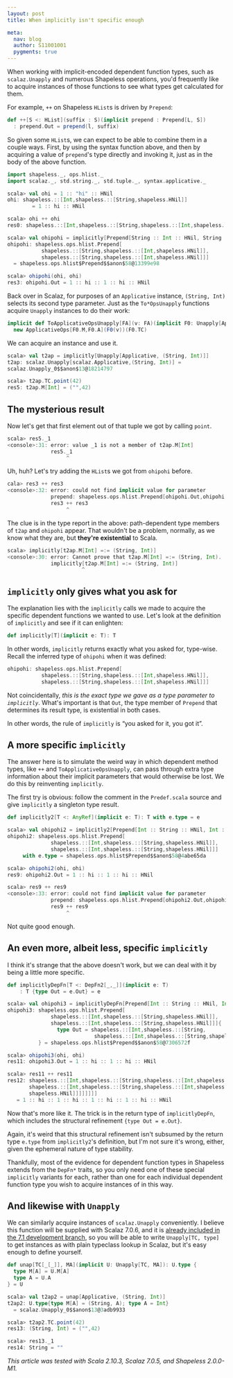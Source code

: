 ```yaml
---
layout: post
title: When implicitly isn't specific enough

meta:
  nav: blog
  author: S11001001
  pygments: true
---
```


When working with implicit-encoded dependent function types, such as
`scalaz.Unapply` and numerous Shapeless operations, you'd frequently
like to acquire instances of those functions to see what types get
calculated for them.

For example, `++` on Shapeless `HList`s is driven by `Prepend`:

```scala
def ++[S <: HList](suffix : S)(implicit prepend : Prepend[L, S])
  : prepend.Out = prepend(l, suffix)
```

So given some `HList`s, we can expect to be able to combine them in a
couple ways.  First, by using the syntax function above, and then by
acquiring a value of `prepend`'s type directly and invoking it, just
as in the body of the above function.

```scala
import shapeless._, ops.hlist._
import scalaz._, std.string._, std.tuple._, syntax.applicative._

scala> val ohi = 1 :: "hi" :: HNil
ohi: shapeless.::[Int,shapeless.::[String,shapeless.HNil]]
        = 1 :: hi :: HNil

scala> ohi ++ ohi
res0: shapeless.::[Int,shapeless.::[String,shapeless.::[Int,shapeless.::[String,shapeless.HNil]]]] = 1 :: hi :: 1 :: hi :: HNil

scala> val ohipohi = implicitly[Prepend[String :: Int :: HNil, String :: Int :: HNil]]
ohipohi: shapeless.ops.hlist.Prepend[
           shapeless.::[String,shapeless.::[Int,shapeless.HNil]],
           shapeless.::[String,shapeless.::[Int,shapeless.HNil]]]
  = shapeless.ops.hlist$Prepend$$anon$58@13399e98

scala> ohipohi(ohi, ohi)
res3: ohipohi.Out = 1 :: hi :: 1 :: hi :: HNil
```

Back over in Scalaz, for purposes of an `Applicative` instance,
`(String, Int)` selects its second type parameter.  Just as the
`To*OpsUnapply` functions acquire `Unapply` instances to do their
work:

```scala
implicit def ToApplicativeOpsUnapply[FA](v: FA)(implicit F0: Unapply[Applicative, FA]) =
  new ApplicativeOps[F0.M,F0.A](F0(v))(F0.TC)
```

We can acquire an instance and use it.

```scala
scala> val t2ap = implicitly[Unapply[Applicative, (String, Int)]]
t2ap: scalaz.Unapply[scalaz.Applicative,(String, Int)] =
scalaz.Unapply_0$$anon$13@18214797

scala> t2ap.TC.point(42)
res5: t2ap.M[Int] = ("",42)
```

The mysterious result
---------------------

Now let's get that first element out of that tuple we got by calling
`point`.

```scala
scala> res5._1
<console>:31: error: value _1 is not a member of t2ap.M[Int]
              res5._1
                   ^
```

Uh, huh?  Let's try adding the `HList`s we got from `ohipohi` before.

```scala
cala> res3 ++ res3
<console>:32: error: could not find implicit value for parameter
              prepend: shapeless.ops.hlist.Prepend[ohipohi.Out,ohipohi.Out]
              res3 ++ res3
                   ^
```

The clue is in the type report in the above: path-dependent type
members of `t2ap` and `ohipohi` appear.  That wouldn't be a problem,
normally, as we know what they are, but **they're existential** to
Scala.

```scala
scala> implicitly[t2ap.M[Int] =:= (String, Int)]
<console>:30: error: Cannot prove that t2ap.M[Int] =:= (String, Int).
              implicitly[t2ap.M[Int] =:= (String, Int)]
                        ^
```

`implicitly` only gives what you ask for
----------------------------------------

The explanation lies with the `implicitly` calls we made to acquire
the specific dependent functions we wanted to use.  Let's look at the
definition of `implicitly` and see if it can enlighten:

```scala
def implicitly[T](implicit e: T): T
```

In other words, `implicitly` returns exactly what you asked for,
type-wise.  Recall the inferred type of `ohipohi` when it was defined:

```scala
ohipohi: shapeless.ops.hlist.Prepend[
           shapeless.::[String,shapeless.::[Int,shapeless.HNil]],
           shapeless.::[String,shapeless.::[Int,shapeless.HNil]]]
```

Not coincidentally, *this is the exact type we gave as a type
parameter to `implicitly`*.  What's important is that `Out`, the type
member of `Prepend` that determines its result type, is existential in
both cases.

In other words, the rule of `implicitly` is “you asked for it, you got
it”.

A more specific `implicitly`
----------------------------

The answer here is to simulate the weird way in which dependent method
types, like `++` and `ToApplicativeOpsUnapply`, can pass through extra
type information about their implicit parameters that would otherwise
be lost.  We do this by reinventing `implicitly`.

The first try is obvious: follow the comment in the `Predef.scala`
source and give `implicitly` a singleton type result.

```scala
def implicitly2[T <: AnyRef](implicit e: T): T with e.type = e

scala> val ohipohi2 = implicitly2[Prepend[Int :: String :: HNil, Int :: String :: HNil]]
ohipohi2: shapeless.ops.hlist.Prepend[
              shapeless.::[Int,shapeless.::[String,shapeless.HNil]],
              shapeless.::[Int,shapeless.::[String,shapeless.HNil]]]
     with e.type = shapeless.ops.hlist$Prepend$$anon$58@4abe65da

scala> ohipohi2(ohi, ohi)
res9: ohipohi2.Out = 1 :: hi :: 1 :: hi :: HNil

scala> res9 ++ res9
<console>:33: error: could not find implicit value for parameter
              prepend: shapeless.ops.hlist.Prepend[ohipohi2.Out,ohipohi2.Out]
              res9 ++ res9
                   ^
```

Not quite good enough.

An even more, albeit less, specific `implicitly`
------------------------------------------------

I think it's strange that the above doesn't work, but we can deal with
it by being a little more specific.

```scala
def implicitlyDepFn[T <: DepFn2[_,_]](implicit e: T)
    : T {type Out = e.Out} = e

scala> val ohipohi3 = implicitlyDepFn[Prepend[Int :: String :: HNil, Int :: String :: HNil]]
ohipohi3: shapeless.ops.hlist.Prepend[
              shapeless.::[Int,shapeless.::[String,shapeless.HNil]],
              shapeless.::[Int,shapeless.::[String,shapeless.HNil]]]{
                type Out = shapeless.::[Int,shapeless.::[String,
                            shapeless.::[Int,shapeless.::[String,shapeless.HNil]]]]
          } = shapeless.ops.hlist$Prepend$$anon$58@7306572f

scala> ohipohi3(ohi, ohi)
res11: ohipohi3.Out = 1 :: hi :: 1 :: hi :: HNil

scala> res11 ++ res11
res12: shapeless.::[Int,shapeless.::[String,shapeless.::[Int,shapeless.::[String,
       shapeless.::[Int,shapeless.::[String,shapeless.::[Int,shapeless.::[String,
       shapeless.HNil]]]]]]]]
   = 1 :: hi :: 1 :: hi :: 1 :: hi :: 1 :: hi :: HNil
```

Now that's more like it.  The trick is in the return type of
`implicitlyDepFn`, which includes the structural refinement `{type Out
= e.Out}`.

Again, it's weird that this structural refinement isn't subsumed by
the return type `e.type` from `implicitly2`'s definition, but I'm not
sure it's wrong, either, given the ephemeral nature of type stability.

Thankfully, most of the evidence for dependent function types in
Shapeless extends from the `DepFn*` traits, so you only need one of
these special `implicitly` variants for each, rather than one for each
individual dependent function type you wish to acquire instances of in
this way.

And likewise with `Unapply`
---------------------------

We can similarly acquire instances of `scalaz.Unapply` conveniently.
I believe this function will be supplied with Scalaz 7.0.6, and it is
[already included in the 7.1 development branch](https://github.com/scalaz/scalaz/pull/621),
so you will be able to write `Unapply[TC, type]` to get instances as
with plain typeclass lookup in Scalaz, but it's easy enough to define
yourself.

```scala
def unap[TC[_[_]], MA](implicit U: Unapply[TC, MA]): U.type {
  type M[A] = U.M[A]
  type A = U.A
} = U

scala> val t2ap2 = unap[Applicative, (String, Int)]
t2ap2: U.type{type M[A] = (String, A); type A = Int} 
  = scalaz.Unapply_0$$anon$13@3adb9933

scala> t2ap2.TC.point(42)
res13: (String, Int) = ("",42)

scala> res13._1
res14: String = ""
```

*This article was tested with Scala 2.10.3, Scalaz 7.0.5, and
Shapeless 2.0.0-M1.*
